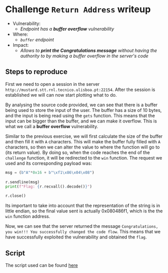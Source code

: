 # Challenge `Return Address` writeup

- Vulnerability:
  - _Endpoint has a **buffer overflow** vulnerability_
- Where:
  - _`buffer` endpoint_
- Impact:
  - _Allows to **print the Congratulations message** without having the authority to by making a buffer overflow in the server's code_

## Steps to reproduce

First we need to open a session in the server `http://mustard.stt.rnl.tecnico.ulisboa.pt:22154`. After the session is established we will can now start plotting what to do.

By analysing the source code provided, we can see that there is a buffer being used to store the input of the user. The buffer has a size of 10 bytes, and the input is being read using the `gets` function. This means that the input can be bigger than the buffer, and we can make it overflow. This is what we call a **buffer overflow** vulnerability.

Similar to the previous exercise, we will first calculate the size of the buffer and then fill it with `A` characters. This will make the buffer fully filled with `A` characters, so then we can alter the value to where the function will go to (its return value). By doing so, when the code reaches the end of the `challenge` function, it will be redirected to the `win` function. The request we used and its corresponding payload was:

```python
msg = (b"A"*0x16 + b"\xf1\x86\x04\x08") 
                        
r.sendline(msg)
print(f"Flag: {r.recvall().decode()}")

r.close()
```

Its important to take into account that the representation of the string is in little endian, so the final value sent is actually 0x080486f1, which is the the `win` function address.

Now, we can see that the server returned the message `Congratulations, you win!!! You successfully changed the code flow`. This means that we have successfully exploited the vulnerability and obtained the `flag`.


## Script

The script used can be found [here](return_address_poc.py)
